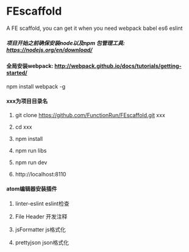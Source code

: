 # FEscaffold
A FE scaffold, you can get it when you need webpack babel es6 eslint

##### 项目开始之前确保安装node以及npm 包管理工具: https://nodejs.org/en/download/

#### 全局安装webpack: http://webpack.github.io/docs/tutorials/getting-started/

npm install webpack -g

#### xxx为项目目录名

1. git clone https://github.com/FunctionRun/FEscaffold.git  xxx

2. cd xxx

3. npm install 

4. npm run libs 

5. npm run dev

6. http://localhost:8110

#### atom编辑器安装插件

1. linter-eslint  eslint检查

2. File Header 开发注释

3. jsFormatter js格式化

4. prettyjson  json格式化
